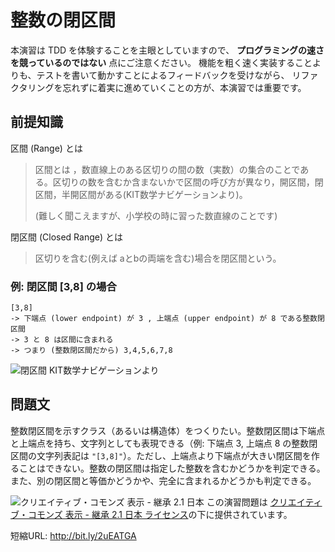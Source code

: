 整数の閉区間
==========

本演習は TDD を体験することを主眼としていますので、 __プログラミングの速さを競っているのではない__ 点にご注意ください。
機能を粗く速く実装することよりも、テストを書いて動かすことによるフィードバックを受けながら、
リファクタリングを忘れずに着実に進めていくことの方が、本演習では重要です。

前提知識
----------

区間 (Range) とは
> 区間とは ，数直線上のある区切りの間の数（実数）の集合のことである。区切りの数を含むか含まないかで区間の呼び方が異なり，開区間，閉区間，半開区間がある(KIT数学ナビゲーションより)。
> 
> (難しく聞こえますが、小学校の時に習った数直線のことです)

閉区間 (Closed Range) とは
> 区切りを含む(例えば aとbの両端を含む)場合を閉区間という。

### 例: 閉区間 [3,8] の場合

    [3,8]
    -> 下端点 (lower endpoint) が 3 , 上端点 (upper endpoint) が 8 である整数閉区間
    -> 3 と 8 は区間に含まれる
    -> つまり (整数閉区間だから) 3,4,5,6,7,8

![閉区間 KIT数学ナビゲーションより](http://w3e.kanazawa-it.ac.jp/math/category/other/img/heikukan.gif "閉区間")


問題文
----------

整数閉区間を示すクラス（あるいは構造体）をつくりたい。整数閉区間は下端点と上端点を持ち、文字列としても表現できる（例: 下端点 3, 上端点 8 の整数閉区間の文字列表記は `"[3,8]"`）。ただし、上端点より下端点が大きい閉区間を作ることはできない。整数の閉区間は指定した整数を含むかどうかを判定できる。また、別の閉区間と等価かどうかや、完全に含まれるかどうかも判定できる。


![クリエイティブ・コモンズ 表示 - 継承 2.1 日本](http://i.creativecommons.org/l/by-sa/2.1/jp/88x31.png)
この演習問題は [クリエイティブ・コモンズ 表示 - 継承 2.1 日本 ライセンス](http://creativecommons.org/licenses/by-sa/2.1/jp/)の下に提供されています。



短縮URL: http://bit.ly/2uEATGA
